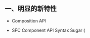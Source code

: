 ## 一、明显的新特性

* Composition API

* SFC Component API Syntax Sugar (<script setup>)

* Teleport

* Fragments

* Emits Component Option

* `createRenderer` API from `@vue/runtime-core` to create custom renderers

* SFC State-driven CSS Variables (v-bind in <style>)  (单文件组件状态驱动的CSS变量（<style>中的v-bind） )

* SFC <stype scoped> can now include global rules that target only slotted content  (SFC <style scoped>现在可以包含全局规则或只针对插槽内容的规则)

* Suspense

  

---

## 二、重大变化

### Global API

* Global Vue API is changed to use an appplication instance
* Global and internal APIs have been restructured to be tree-shakable

### Template Directives

* `v-model` usage on components has been reworked, replacing `v-bind.sync`
* `key` usage on `<template v-for>` and non-`v-for` nodes has changed
* `v-if` and `v-for` precedence when used on the same element has changed
* `v-bind ="object"` is now order-sensitive
* `v-on:event.native` modifier has been removed

### Components

* Functional components can only be created using a plain function
* `functional` attribute on single-file component (SFC) `<template>` and `functional` component option are deprecated
* Async components now require `defineAsyncComponent` method to be created
* Component events should now be declared with the `emits` option

### Render Function

* Render function API changed
* `$scopedSlots` property is removed and all slots are exposed via `$slots` as functions
* `$listeners` has been removed / merged into `$attrs`
* `$attrs` now includes `class` ans `style` attributes

### Custom Elements

* Custom elements checks are now performed during template compilation
* Special `is` attribute usage is restricted to the reserved `<component>` tag only

### Other Minor Changes

* The `destroyed` lifecycle option has been renamed to `unmounted`
* The `beforeDestroy` lifecycle option has been renamed to `beforeUnmount`



### Removed APIs

